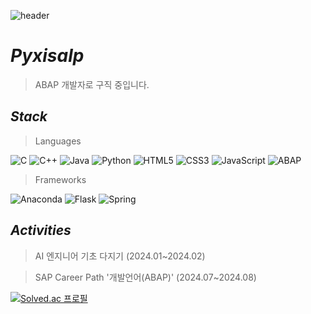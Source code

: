 ![header](https://capsule-render.vercel.app/api?type=slice&color=EEE8AA&)

# _Pyxisalp_
>ABAP 개발자로 구직 중입니다.

## _Stack_
> Languages

![C](https://img.shields.io/badge/c-%2300599C.svg?style=for-the-badge&logo=c&logoColor=white) ![C++](https://img.shields.io/badge/c++-%2300599C.svg?style=for-the-badge&logo=c%2B%2B&logoColor=white) ![Java](https://img.shields.io/badge/java-%23ED8B00.svg?style=for-the-badge&logo=openjdk&logoColor=white) ![Python](https://img.shields.io/badge/python-3670A0?style=for-the-badge&logo=python&logoColor=ffdd54) ![HTML5](https://img.shields.io/badge/html5-%23E34F26.svg?style=for-the-badge&logo=html5&logoColor=white) ![CSS3](https://img.shields.io/badge/css3-%231572B6.svg?style=for-the-badge&logo=css3&logoColor=white) ![JavaScript](https://img.shields.io/badge/javascript-%23323330.svg?style=for-the-badge&logo=javascript&logoColor=%23F7DF1E) ![ABAP](https://img.shields.io/badge/ABAP-0FAAFF?style=for-the-badge&logo=SAP&logoColor=white)

> Frameworks

![Anaconda](https://img.shields.io/badge/Anaconda-%2344A833.svg?style=for-the-badge&logo=anaconda&logoColor=white) ![Flask](https://img.shields.io/badge/flask-%23000.svg?style=for-the-badge&logo=flask&logoColor=white) ![Spring](https://img.shields.io/badge/spring-%236DB33F.svg?style=for-the-badge&logo=spring&logoColor=white)

## _Activities_
> AI 엔지니어 기초 다지기 (2024.01~2024.02)

> SAP Career Path '개발언어(ABAP)' (2024.07~2024.08)

[![Solved.ac
프로필](http://mazassumnida.wtf/api/v2/generate_badge?boj={hahywo1214})](https://solved.ac/{hahywo1214})
